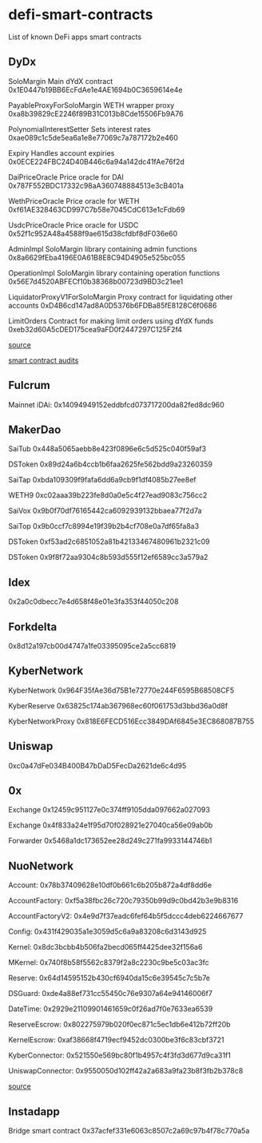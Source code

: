 # defi-smart-contracts
List of known DeFi apps smart contracts 

## DyDx 

SoloMargin	Main dYdX contract	0x1E0447b19BB6EcFdAe1e4AE1694b0C3659614e4e

PayableProxyForSoloMargin	WETH wrapper proxy	0xa8b39829cE2246f89B31C013b8Cde15506Fb9A76

PolynomialInterestSetter	Sets interest rates	0xae089c1c5de5ea6a1e8e77069c7a787172b2e460

Expiry	Handles account expiries	0x0ECE224FBC24D40B446c6a94a142dc41fAe76f2d

DaiPriceOracle	Price oracle for DAI	0x787F552BDC17332c98aA360748884513e3cB401a

WethPriceOracle	Price oracle for WETH	0xf61AE328463CD997C7b58e7045CdC613e1cFdb69

UsdcPriceOracle	Price oracle for USDC	0x52f1c952A48a4588f9ae615d38cfdbf8dF036e60

AdminImpl	SoloMargin library containing admin functions	0x8a6629fEba4196E0A61B8E8C94D4905e525bc055

OperationImpl	SoloMargin library containing operation functions	0x56E7d4520ABFECf10b38368b00723d9BD3c21ee1

LiquidatorProxyV1ForSoloMargin	Proxy contract for liquidating other accounts	0xD4B6cd147ad8A0D5376b6FDBa85fE8128C6f0686

LimitOrders	Contract for making limit orders using dYdX funds	0xeb32d60A5cDED175cea9aFD0f2447297C125F2f4

[source](https://docs.dydx.exchange/#/contracts)

[smart contract audits](https://help.dydx.exchange/en/articles/2906504-how-can-i-trust-that-my-funds-are-safe) 

## Fulcrum 

Mainnet iDAi: 0x14094949152eddbfcd073717200da82fed8dc960


## MakerDao 

SaiTub
0x448a5065aebb8e423f0896e6c5d525c040f59af3

DSToken
0x89d24a6b4ccb1b6faa2625fe562bdd9a23260359

SaiTap
0xbda109309f9fafa6dd6a9cb9f1df4085b27ee8ef

WETH9
0xc02aaa39b223fe8d0a0e5c4f27ead9083c756cc2

SaiVox
0x9b0f70df76165442ca6092939132bbaea77f2d7a

SaiTop
0x9b0ccf7c8994e19f39b2b4cf708e0a7df65fa8a3

DSToken
0xf53ad2c6851052a81b42133467480961b2321c09

DSToken
0x9f8f72aa9304c8b593d555f12ef6589cc3a579a2 

## Idex 
0x2a0c0dbecc7e4d658f48e01e3fa353f44050c208 

## Forkdelta 

0x8d12a197cb00d4747a1fe03395095ce2a5cc6819 

## KyberNetwork 

KyberNetwork
0x964F35fAe36d75B1e72770e244F6595B68508CF5

KyberReserve
0x63825c174ab367968ec60f061753d3bbd36a0d8f

KyberNetworkProxy
0x818E6FECD516Ecc3849DAf6845e3EC868087B755

## Uniswap 

0xc0a47dFe034B400B47bDaD5FecDa2621de6c4d95
 
## 0x

Exchange
0x12459c951127e0c374ff9105dda097662a027093

Exchange
0x4f833a24e1f95d70f028921e27040ca56e09ab0b

Forwarder
0x5468a1dc173652ee28d249c271fa9933144746b1 

## NuoNetwork 

Account: 0x78b37409628e10df0b661c6b205b872a4df8dd6e

AccountFactory: 0xf5a38fbc26c720c79350b99d9c0bd42b3e9b8316

AccountFactoryV2: 0x4e9d7f37eadc6fef64b5f5dccc4deb6224667677

Config: 0x431f429035a1e3059d5c6a9a83208c6d3143d925

Kernel: 0x8dc3bcbb4b506fa2becd065ff4425dee32f156a6

MKernel: 0x740f8b58f5562c8379f2a8c2230c9be5c03ac3fc

Reserve: 0x64d14595152b430cf6940da15c6e39545c7c5b7e

DSGuard: 0xde4a88ef731cc55450c76e9307a64e94146006f7

DateTime: 0x2929e21109901461659c0f26ad7f0e7633ea6539

ReserveEscrow: 0x802275979b020f0ec871c5ec1db6e412b72ff20b

KernelEscrow: 0xaf38668f4719ecf9452dc0300be3f6c83cbf3721

KyberConnector: 0x521550e569bc80f1b4957c4f3fd3d677d9ca31f1

UniswapConnector: 0x9550050d102ff42a2a683a9fa23b8f3fb2b378c8

[source](https://github.com/NuoNetwork/nuo-audited-contracts)

## Instadapp 

Bridge smart contract 0x37acfef331e6063c8507c2a69c97b4f78c770a5a
